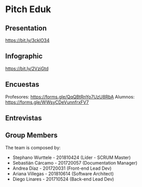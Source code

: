 # Pitch Eduk
## Presentation
https://bit.ly/3cklO34

## Infographic
https://bit.ly/2VziGtd

## Encuestas
Profesores: https://forms.gle/QqQBtRnYo7UzU8RbA
Alumnos: https://forms.gle/WWsyCDeVunnfrxFV7

## Entrevistas

## Group Members

The team is composed by:

* Stephano Wurttele - 201810424 (Líder - SCRUM Master)
* Sebastián Cárcamo - 201720057 (Documentation Manager)
* Andrea Díaz - 201720031 (Front-end Lead Dev)
* Ariana Villegas - 201810614 (Software Architect)
* Diego Linares - 201710524 (Back-end Lead Dev)
